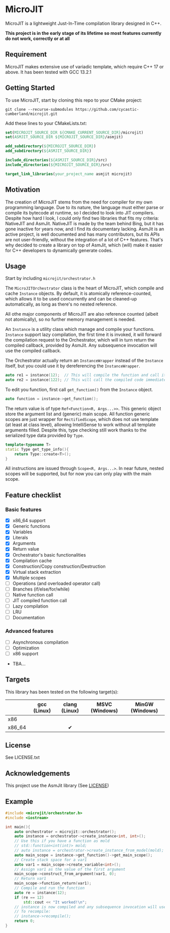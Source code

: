 # MicroJIT


MicroJIT is a lightweight Just-In-Time compilation library designed in C++.

**This project is in the early stage of its lifetime so most features currently do not work, correctly or at all**

## Requirement

MicroJIT makes extensive use of variadic template, which require C++ 17 or above. It has been tested with GCC 13.2.1

## Getting Started

To use MicroJIT, start by cloning this repo to your CMake project:

```shell
git clone --recurse-submodules https://github.com/cycastic-cumberland/microjit.git
```

Add these lines to your CMakeLists.txt:

```cmake
set(MICROJIT_SOURCE_DIR ${CMAKE_CURRENT_SOURCE_DIR}/microjit)
set(ASMJIT_SOURCE_DIR ${MICROJIT_SOURCE_DIR}/asmjit)

add_subdirectory(${MICROJIT_SOURCE_DIR})
add_subdirectory(${ASMJIT_SOURCE_DIR})

include_directories(${ASMJIT_SOURCE_DIR}/src)
include_directories(${MICROJIT_SOURCE_DIR}/src)

target_link_libraries(your_project_name asmjit microjit)
```


## Motivation

The creation of MicroJIT stems from the need for compiler for my own programming language.
Due to its nature, the language must either parse or compile its bytecode at runtime, so I decided to look
into JIT compilers. Despite how hard I look, I could only find two libraries that fits my criteria:
NativeJIT and AsmJit. NativeJIT is made by the team behind Bing, but it has gone inactive for years now,
and I find its documentary lacking. AsmJit is an active project, is well documented and has many contributors,
but its APIs are not user-friendly, without the integration of a lot of C++ features.
That's why decided to create a library on top of AsmJit, which (will) make it easier for C++ developers
to dynamically generate codes. 

## Usage

Start by including `microjit/orchestrator.h`

The `MicroJITOrchestrator` class is the heart of MicroJIT, which compile and cache `Instance` objects. By default, it is atomically reference-counted, which allows it to be used concurrently and can be cleaned-up automatically, as long as there's no nested reference.

All othe major components of MicroJIT are also reference counted (albeit not atomically), so no further memory management is needed.

An `Instance` is a utility class which manage and compile your functions. `Instance` support lazy compilation, the first time it is invoked, it will forward the compilation request to the Orchestrator, which will in turn return the compiled callback, provided by AsmJit. Any subsequence invocation will use the compiled callback.

The Orchestrator actually return an `InstanceWrapper` instead of the `Instance` itself, but you could use it by dereferencing the `InstanceWrapper`.

```c++
auto re1 = instance(12);  // This will compile the function and call it
auto re2 = instance(122); // This will call the compiled code immediately
```

To edit you function, first call `get_function()` from the `Instance` object.

```c++
auto function = instance->get_function();
```

The return value is of type `Ref<Function<R, Args...>>`. This generic object store the argument list and (generic) main scope. All function generic scopes are just wrapper for `RectifiedScope`, which does not use template (at least at class level), allowing IntelliSense to work without all template arguments filled. Despite this, type checking still work thanks to the serialized type data provided by `Type`.

```c++
template<typename T>
static Type get_type_info(){
    return Type::create<T>();
}
```

All instructions are issued through `Scope<R, Args...>`. In near future, nested scopes will be supported, but for now you can only play with the main scope.

## Feature checklist

### Basic features

- [x] x86_64 support
- [x] Generic functions
- [x] Variables
- [x] Literals
- [x] Arguments
- [x] Return value
- [x] Orchestrator's basic functionalities
- [x] Compilation cache
- [x] Construction/Copy construction/Destruction
- [x] Virtual stack extraction
- [x] Multiple scopes
- [ ] Operations (and overloaded operator call)
- [ ] Branches (if/else/for/while)
- [ ] Native function call
- [ ] JIT compiled function call
- [ ] Lazy compilation
- [ ] LRU
- [ ] Documentation

### Advanced features

- [ ] Asynchronous compilation
- [ ] Optimization
- [ ] x86 support
- TBA...

## Targets

This library has been tested on the following target(s):

|        | gcc (Linux) | clang (Linux) | MSVC (Windows) | MinGW (Windows) |
|--------|-------------|:-------------:|----------------|-----------------|
| x86    |             |               |                |                 |
| x86_64 |             |   &#10004;    |                |                 |


## License

See LICENSE.txt

## Acknowledgements

This project use the AsmJit library (See [LICENSE](https://github.com/asmjit/asmjit/blob/master/LICENSE.md))

## Example

```c++
#include <microjit/orchestrator.h>
#include <iostream>

int main(){
    auto orchestrator = microjit::orchestrator();
    auto instance = orchestrator->create_instance<int, int>();
    // Use this if you have a function as mold
    // std::function<int(int)> mold;
    // auto instance = orchestrator->create_instance_from_model(mold);
    auto main_scope = instance->get_function()->get_main_scope();
    // Create stack space for a var1
    auto var1 = main_scope->create_variable<int>();
    // Assign var1 as the value of the first argument
    main_scope->construct_from_argument(var1, 0);
    // Return var1
    main_scope->function_return(var1);
    // Compile and run the function
    auto re = instance(12);
    if (re == 12)
        std::cout << "It worked!\n";
    // instance is now compiled and any subsequence invocation will use the compiled function
    // To recompile:
    // instance->recompile();
    return 0;
}
```
